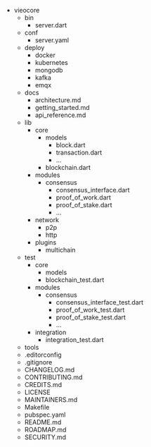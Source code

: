 - vieocore
  - bin
    - server.dart
  - conf
    - server.yaml
  - deploy
    - docker
    - kubernetes
    - mongodb
    - kafka
    - emqx
  - docs
    - architecture.md
    - getting_started.md
    - api_reference.md
  - lib
    - core
      - models
        - block.dart
        - transaction.dart
        - ...
      - blockchain.dart
    - modules
      - consensus
        - consensus_interface.dart
        - proof_of_work.dart
        - proof_of_stake.dart
        - ...
    - network
      - p2p
      - http
    - plugins
      - multichain
  - test
    - core
      - models
      - blockchain_test.dart
    - modules
      - consensus
        - consensus_interface_test.dart
        - proof_of_work_test.dart
        - proof_of_stake_test.dart
        - ...
    - integration
      - integration_test.dart
  - tools
  - .editorconfig
  - .gitignore
  - CHANGELOG.md
  - CONTRIBUTING.md
  - CREDITS.md
  - LICENSE
  - MAINTAINERS.md
  - Makefile
  - pubspec.yaml
  - README.md
  - ROADMAP.md
  - SECURITY.md